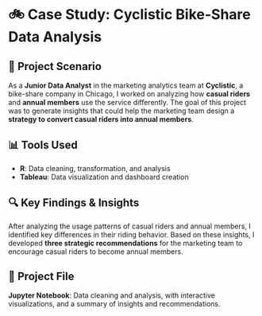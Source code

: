 # 🚲 Case Study: Cyclistic Bike-Share Data Analysis

## 📌 Project Scenario
As a **Junior Data Analyst** in the marketing analytics team at **Cyclistic**, a bike-share company in Chicago, I worked on analyzing how **casual riders** and **annual members** use the service differently. The goal of this project was to generate insights that could help the marketing team design a **strategy to convert casual riders into annual members**.

## 📊 Tools Used
- **R**: Data cleaning, transformation, and analysis
- **Tableau**: Data visualization and dashboard creation

## 🔍 Key Findings & Insights
After analyzing the usage patterns of casual riders and annual members, I identified key differences in their riding behavior. Based on these insights, I developed **three strategic recommendations** for the marketing team to encourage casual riders to become annual members.

## 📂 Project File
**Jupyter Notebook**: Data cleaning and analysis, with interactive visualizations, and a summary of insights and recommendations.
